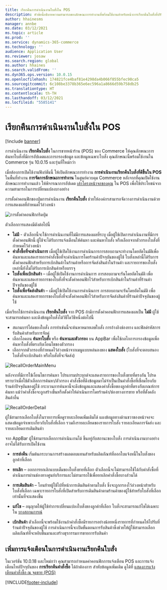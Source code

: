 ```yaml
---
title: เรียกคืนการดำเนินงานใบสั่งใน POS
description: หัวข้อนี้อธิบายความสามารถของลักษณะการทำงานที่พร้อมใช้งานสำหรับหน้าการเรียกคืนใบสั่งที่ปรับปรุงใน POS
author: hhainesms
manager: annbe
ms.date: 03/12/2021
ms.topic: article
ms.prod: ''
ms.service: dynamics-365-commerce
ms.technology: ''
audience: Application User
ms.reviewer: josaw
ms.search.region: global
ms.author: hhaines
ms.search.validFrom: ''
ms.dyn365.ops.version: 10.0.15
ms.openlocfilehash: 174821fce4baf81e4298da4b066f855bfec98ca5
ms.sourcegitcommit: 6c108be3378b365e6ec596a1a8666d59b758db25
ms.translationtype: HT
ms.contentlocale: th-TH
ms.lasthandoff: 03/12/2021
ms.locfileid: "5585141"
---
```

# <a name="recall-order-operation-in-pos"></a>เรียกคืนการดำเนินงานใบสั่งใน POS

[!include [banner](includes/banner.md)]

การดำเนินงาน **เรียกคืนใบสั่ง** ในการขายหน้าร้าน (POS) ของ Commerce ให้คุณลักษณะการค้นหาใบสั่งที่มีการอัปเดตและการกรองข้อมูล และข้อมูลเฉพาะใบสั่ง คุณลักษณะนี้พร้อมใช้งานใน Commerce รุ่น 10.0.15 และรุ่นที่ใหม่กว่า

เมื่อต้องการเปิดใช้งานฟังก์ชันนี้ ให้เปิดลักษณะการทำงาน **การดำเนินงานเรียกคืนใบสั่งที่ดีขึ้นใน POS** ในพื้นที่ทำงาน **การจัดการลักษณะการทำงาน** ในศูนย์ควบคุม Commerce หลังจากที่คุณเปิดใช้งานลักษณะการทำงานแล้ว ให้พิจารณาการอัปเดต [เค้าโครงหน้าจอของคุณ](pos-screen-layouts.md) ใน POS เพื่อใช้ประโยชน์จากความสามารถในการเปลี่ยนแปลงบางอย่าง

การตั้งค่าคอนฟิกของปุ่มการดำเนินงาน **เรียกคืนใบสั่ง** ช่วยให้องค์กรสามารถจัดวางการดำเนินงานด้วยการแสดงผลที่กำหนดไว้ล่วงหน้า

![การตั้งค่าคอนฟิกกริดปุ่ม](media/recallorderbuttongrid.png)

ตัวเลือกการแสดงมีดังต่อไปนี้
- **ไม่มี** - ตัวเลือกนี้จะใช้การดำเนินงานที่ไม่มีการแสดงผลที่ระบุ เมื่อผู้ใช้เปิดการดำเนินงานที่มีการตั้งค่าคอนฟิกนี้ ผู้ใช้จะได้รับการแจ้งเตือนให้ค้นหา และค้นหาใบสั่ง หรือเลือกจากตัวกรองใบสั่งที่กำหนดไว้ล่วงหน้า
- **คำสั่งซื้อที่จะดำเนินการ** เมื่อผู้ใช้เปิดใช้งานการดำเนินการการสอบถามจะทำงานโดยอัตโนมัติเพื่อค้นหาและแสดงรายการคำสั่งซื้อที่จะดำเนินการโดยร้านค้าปัจจุบันของผู้ใช้ ใบสั่งเหล่านี้ได้รับการตั้งค่าคอนฟิกสำหรับการเบิกสินค้าในร้านค้าหรือการจัดส่งสินค้าในร้านค้า และรายการของใบสั่งเหล่านี้ยังไม่ได้รับการเบิกสินค้าหรือบรรจุ
- **ใบสั่งเพื่อเบิกสินค้า** – เมื่อผู้ใช้เปิดใช้งานการดำเนินการ การสอบถามจะรันโดยอัตโนมัติ เพื่อค้นหาและแสดงรายการของใบสั่งที่จะตั้งค่าคอนฟิกไว้สำหรับการเบิกสินค้าในร้านค้าที่ร้านค้าปัจจุบันของผู้ใช้
- **ใบสั่งเพื่อจัดส่งสินค้า** – เมื่อผู้ใช้เปิดใช้งานการดำเนินการ การสอบถามจะรันโดยอัตโนมัติ เพื่อค้นหาและแสดงรายการของใบสั่งที่จะตั้งค่าคอนฟิกไว้สำหรับการจัดส่งสินค้าที่ร้านค้าปัจจุบันของผู้ใช้

เมื่อเรียกใช้การดำเนินงาน **เรียกคืนใบสั่ง** จาก POS ถ้ามีการตั้งค่าคอนฟิกการแสดงผลเป็น **ไม่มี** ผู้ใช้จะสามารถค้นหา และดึงข้อมูลใบสั่งได้วิธีใดวิธีหนึ่งต่อไปนี้
- สแกนบาร์โค้ดของใบสั่ง การทำเช่นนี้จะค้นหาหมายเลขใบสั่ง การอ้างอิงช่องทาง และฟิลด์รหัสการรับสินค้าสำหรับการจับคู่
- เลือกไอคอน **ค้นหาใบสั่ง** หรือ **ค้นหาและตัวกรอง** บน AppBar เพื่อใช้กลไกการกรองข้อมูลเพื่อค้นหาใบสั่งที่ตรงกับเงื่อนไขของตัวกรอง
- เลือกจากตัวกรองที่กำหนดไว้ล่วงหน้าจากเมนูแบบหล่นลงของ **แสดงใบสั่ง** (ใบสั่งที่จะตอบสนอง ใบสั่งที่จะเบิกสินค้า หรือใบสั่งที่จะจัดส่ง)

![RecallOrderMainMenu](media/recallordermain.png)

หลังจากที่มีการใช้เงื่อนไขการค้นหา โปรแกรมประยุกต์จะแสดงรายการของใบสั่งขายที่ตรงกัน โปรดทราบว่าเมื่อใช้ตัวเลือกการค้นหา/ตัวกรอง คำสั่งซื้อที่ดึงข้อมูลมาไม่จำเป็นเป็นคำสั่งซื้อที่เชื่อมโยงกับร้านค้าปัจจุบันของผู้ใช้ กระบวนการค้นหานี้จะดึงข้อมูลและแสดงคำสั่งซื้อของลูกค้าที่ตรงกับเกณฑ์การค้นหา แม้ว่าคำสั่งซื้อจะถูกสร้างขึ้นหรือตั้งค่าให้ดำเนินการโดยร้านค้า/ช่องทางการขาย หรือที่ตั้งคลังสินค้าอื่น

![RecallOrderDetail](media/orderrecalldetail.png)

ผู้ใช้สามารถเลือกใบสั่งในรายการเพื่อดูรายละเอียดเพิ่มเติมได้ แผงข้อมูลทางด้านขวาของหน้าจอจะแสดงข้อมูลจำเพาะเกี่ยวกับใบสั่งที่เลือก รวมถึงรายละเอียดของรายการใบสั่ง รายละเอียดการจัดส่ง และรายละเอียดการเติมสินค้า

จาก AppBar ผู้ใช้สามารถเลือกการดำเนินงานได้ ขึ้นอยู่กับสถานะของใบสั่ง การดำเนินงานบางอย่างอาจไม่ได้รับการเปิดใช้งาน

- **การส่งคืน** เริ่มต้นกระบวนการสร้างผลตอบแทนสำหรับผลิตภัณฑ์ที่ออกใบแจ้งหนี้ในใบสั่งของลูกค้าที่เลือก

- **ยกเลิก** – ออกการยกเลิกแบบเต็มของใบสั่งขายที่เลือก ตัวเลือกนี้จะไม่สามารถใช้ได้กับคำสังซื้อที่ดำเนินการผ่านช่องทางศูนย์บริการและไม่สามารถใช้เพื่อยกเลิกคำสั่งซื้อบางส่วนได้

- **การเติมสินค้า** – โอนย้ายผู้ใช้ไปที่หน้าการเติมสินค้าตามใบสั่ง ซึ่งจะถูกกรองไว้ล่วงหน้าสำหรับใบสั่งที่เลือก เฉพาะรายการใบสั่งที่เปิดสำหรับการเติมสินค้าตามร้านค้าของผู้ใช้สำหรับใบสั่งที่เลือกเท่านั้นที่จะแสดงขึ้น

- **แก้ไข** – อนุญาตให้ผู้ใช้ทำการเปลี่ยนแปลงใบสั่งของลูกค้าที่เลือก ใบสั่งจะสามารถแก้ไขได้เฉพาะใน [บางสถานการณ์](customer-orders-overview.md#edit-an-existing-customer-order)

- **เบิกสินค้า** ตัวเลือกนี้จะพร้อมใช้งานถ้าคำสั่งซื้อมีรายการอย่างน้อยหนึ่งรายการที่กำหนดให้ไปรับที่ร้านค้าปัจจุบันของผู้ใช้ การดำเนินการนี้จะเปิดขั้นตอนการรับสินค้าซึ่งช่วยให้ผู้ใช้สามารถเลือกผลิตภัณฑ์ที่จะหยิบขึ้นมาและสร้างธุรกรรมการขายการรับสินค้า

## <a name="add-notifications-to-the-recall-order-operation"></a>เพิ่มการแจ้งเตือนในการดําเนินงานเรียกคืนใบสั่ง

ในเวอร์ชัน 10.0.18 และใหม่กว่า คุณสามารถกำหนดค่าคอนฟิกการแจ้งเตือน POS และการแจ้งเตือนไทล์ปัจจุบันของ **การเรียกคืนคำสั่งซื้อ** ได้ถ้าต้องการ สำหับข้อมูลเพิ่มเติม ดูได้ที่ [แสดงการแจ้งเตือนคำสั่งซื้อ ณ จุดขาย (POS)](notifications-pos.md)  

[!INCLUDE[footer-include](../includes/footer-banner.md)]
